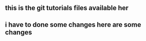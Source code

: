 ## this is the git tutorials files available her
## i have to done some changes here are some changes


